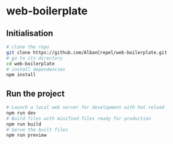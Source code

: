 # web-boilerplate

## Initialisation

```bash
# clone the repo
git clone https://github.com/AlbanCrepel/web-boilerplate.git
# go to its directory
cd web-boilerplate
# install dependencies
npm install
```

## Run the project

```bash
# Launch a local web server for development with hot reload
npm run dev
# Build files with minified files ready for production
npm run build
# Serve the built files
npm run preview
```
